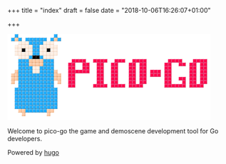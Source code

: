 +++
title = "index"
draft = false
date = "2018-10-06T16:26:07+01:00"

+++

![image](logo-large.png)

Welcome to pico-go the game and demoscene development tool for Go developers.

Powered by [hugo](https://gohugo.io/)